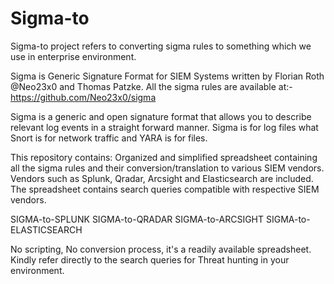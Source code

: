 # Sigma-to
Sigma-to project refers to converting sigma rules to something which we use in enterprise environment.

Sigma is Generic Signature Format for SIEM Systems written by Florian Roth @Neo23x0 and Thomas Patzke. All the sigma rules are available at:- https://github.com/Neo23x0/sigma 

Sigma is a generic and open signature format that allows you to describe relevant log events in a straight forward manner. 
Sigma is for log files what Snort is for network traffic and YARA is for files.

This repository contains: 
Organized and simplified spreadsheet containing all the sigma rules and their conversion/translation to various SIEM vendors.
Vendors such as Splunk, Qradar, Arcsight and Elasticsearch are included. The spreadsheet contains search queries compatible with respective SIEM vendors.

SIGMA-to-SPLUNK
SIGMA-to-QRADAR
SIGMA-to-ARCSIGHT
SIGMA-to-ELASTICSEARCH


No scripting, No conversion process, it's a readily available spreadsheet.
Kindly refer directly to the search queries for Threat hunting in your environment.


